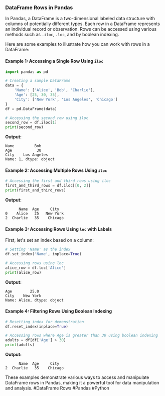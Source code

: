 ### DataFrame Rows in Pandas

In Pandas, a DataFrame is a two-dimensional labeled data structure with columns of potentially different types. Each row in a DataFrame represents an individual record or observation. Rows can be accessed using various methods such as `.iloc`, `.loc`, and by boolean indexing.

Here are some examples to illustrate how you can work with rows in a DataFrame:

#### Example 1: Accessing a Single Row Using `iloc`
```python
import pandas as pd

# Creating a sample DataFrame
data = {
    'Name': ['Alice', 'Bob', 'Charlie'],
    'Age': [25, 30, 35],
    'City': ['New York', 'Los Angeles', 'Chicago']
}
df = pd.DataFrame(data)

# Accessing the second row using iloc
second_row = df.iloc[1]
print(second_row)
```
**Output:**
```
Name         Bob
Age           30
City    Los Angeles
Name: 1, dtype: object
```

#### Example 2: Accessing Multiple Rows Using `iloc`
```python
# Accessing the first and third rows using iloc
first_and_third_rows = df.iloc[[0, 2]]
print(first_and_third_rows)
```
**Output:**
```
      Name  Age     City
0    Alice   25   New York
2  Charlie   35    Chicago
```

#### Example 3: Accessing Rows Using `loc` with Labels
First, let's set an index based on a column:
```python
# Setting 'Name' as the index
df.set_index('Name', inplace=True)

# Accessing rows using loc
alice_row = df.loc['Alice']
print(alice_row)
```
**Output:**
```
Age        25.0
City    New York
Name: Alice, dtype: object
```

#### Example 4: Filtering Rows Using Boolean Indexing
```python
# Resetting index for demonstration
df.reset_index(inplace=True)

# Accessing rows where Age is greater than 30 using boolean indexing
adults = df[df['Age'] > 30]
print(adults)
```
**Output:**
```
      Name  Age     City
2  Charlie   35    Chicago
```

These examples demonstrate various ways to access and manipulate DataFrame rows in Pandas, making it a powerful tool for data manipulation and analysis. #DataFrame Rows #Pandas #Python